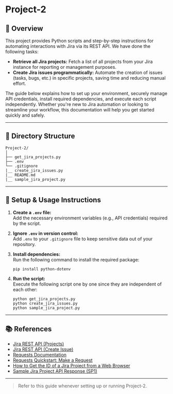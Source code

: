 # Project-2
<!--
Project 2 Documentation .

This file provides an overview of Project 2, detailing the objectives, features, and progress made. Under Project 2, we have implemented and documented various Python programming exercises and mini-projects to enhance practical coding skills. The project includes problem statements, solutions, and explanations for each task undertaken, serving as a comprehensive reference for learning and revision.
-->
## 📝 Overview
This project provides Python scripts and step-by-step instructions for automating interactions with Jira via its REST API. We have done the following tasks:

- **Retrieve all Jira projects:** Fetch a list of all projects from your Jira instance for reporting or management purposes.
- **Create Jira issues programmatically:** Automate the creation of issues (tasks, bugs, etc.) in specific projects, saving time and reducing manual effort.

The guide below explains how to set up your environment, securely manage API credentials, install required dependencies, and execute each script independently. Whether you're new to Jira automation or looking to streamline your workflow, this documentation will help you get started quickly and safely.

---

## 📁 Directory Structure

```
Project-2/
│
├── get_jira_projects.py
├── .env
└── .gitignore
|__ create_jira_issues.py
|__ README.md
|__ sample_jira_project.py

```

---

## 🚀 Setup & Usage Instructions

1. **Create a `.env` file:**  
   Add the necessary environment variables (e.g., API credentials) required by the script.

2. **Ignore `.env` in version control:**  
   Add `.env` to your `.gitignore` file to keep sensitive data out of your repository.

3. **Install dependencies:**  
   Run the following command to install the required package:
   ```
   pip install python-dotenv
   ```

4. **Run the script:**  
   Execute the following script one by one since they are independent of each other:
   ```
   python get_jira_projects.py
   python create_jira_issues.py
   python sample_jira_project.py
   ```

---

## 📚 References

- [Jira REST API (Projects)](https://developer.atlassian.com/cloud/jira/platform/rest/v3/api-group-projects/#api-rest-api-3-project-get)
- [Jira REST API (Create Issue)](https://developer.atlassian.com/cloud/jira/platform/rest/v3/api-group-issues/#api-rest-api-3-issue-post)
- [Requests Documentation](https://requests.readthedocs.io/en/latest/)
- [Requests Quickstart: Make a Request](https://requests.readthedocs.io/en/latest/user/quickstart/#make-a-request)
- [How to Get the ID of a Jira Project from a Web Browser](https://support.atlassian.com/jira/kb/how-to-get-the-id-of-a-jira-project-from-a-web-browser/)
- [Sample Jira Project API Response (SP1)](https://shiventerprise.atlassian.net/rest/api/latest/project/SP1)

---

> Refer to this guide whenever setting up or running Project-2.